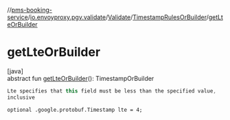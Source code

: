 //[pms-booking-service](../../../../index.md)/[io.envoyproxy.pgv.validate](../../index.md)/[Validate](../index.md)/[TimestampRulesOrBuilder](index.md)/[getLteOrBuilder](get-lte-or-builder.md)

# getLteOrBuilder

[java]\
abstract fun [getLteOrBuilder](get-lte-or-builder.md)(): TimestampOrBuilder

```kotlin
Lte specifies that this field must be less than the specified value,
inclusive

```
`optional .google.protobuf.Timestamp lte = 4;`